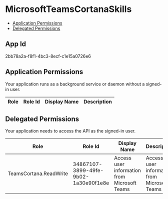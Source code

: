 # MicrosoftTeamsCortanaSkills
- [Application Permissions](#application-permissions)
- [Delegated Permissions](#delegated-permissions)

## App Id
2bb78a2a-f8f1-4bc3-8ecf-c1e15a0726e6

## Application Permissions
Your application runs as a background service or daemon without a signed-in user.

| Role | Role Id | Display Name | Description |
|---|---|---|---|

## Delegated Permissions
Your application needs to access the API as the signed-in user. 

| Role | Role Id | Display Name | Description |
|---|---|---|---|
| TeamsCortana.ReadWrite | 34867107-3899-49fe-9b02-1a30e90f1e8e | Access user information from Microsoft Teams | Access user information from Microsoft Teams |

